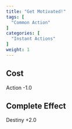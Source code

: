 ```yaml
---
title: "Get Motivated!"
tags: [
  "Common Action"
]
categories: [
  "Instant Actions"
]
weight: 1
---
```


## Cost
Action -1.0

## Complete Effect
Destiny +2.0
